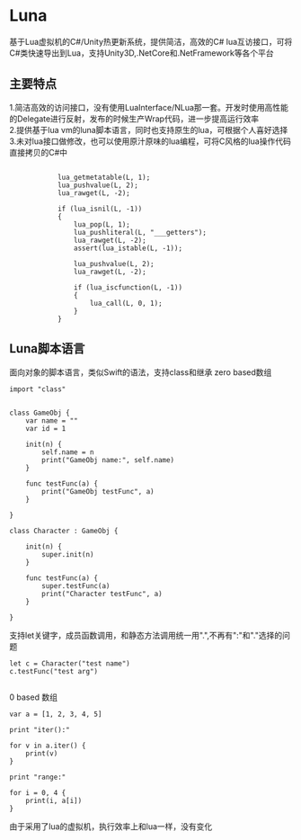 # Luna
基于Lua虚拟机的C#/Unity热更新系统，提供简洁，高效的C# lua互访接口，可将C#类快速导出到Lua，支持Unity3D,.NetCore和.NetFramework等各个平台

## 主要特点

1.简洁高效的访问接口，没有使用LuaInterface/NLua那一套。开发时使用高性能的Delegate进行反射，发布的时候生产Wrap代码，进一步提高运行效率  
2.提供基于lua vm的luna脚本语言，同时也支持原生的lua，可根据个人喜好选择  
3.未对lua接口做修改，也可以使用原汁原味的lua编程，可将C风格的lua操作代码直接拷贝的C#中  

```

            lua_getmetatable(L, 1);
            lua_pushvalue(L, 2);
            lua_rawget(L, -2);

            if (lua_isnil(L, -1))
            {
                lua_pop(L, 1); 
                lua_pushliteral(L, "___getters");
                lua_rawget(L, -2);
                assert(lua_istable(L, -1));

                lua_pushvalue(L, 2);
                lua_rawget(L, -2);

                if (lua_iscfunction(L, -1))
                {
                    lua_call(L, 0, 1);
                }
            }

```
## Luna脚本语言

面向对象的脚本语言，类似Swift的语法，支持class和继承 zero based数组

```
import "class"


class GameObj {
	var name = ""
	var id = 1

	init(n) {
		self.name = n
		print("GameObj name:", self.name)
	}

	func testFunc(a) {
		print("GameObj testFunc", a)
	}

}

class Character : GameObj {
		
	init(n) {
		super.init(n)
	}

	func testFunc(a) {
		super.testFunc(a)
		print("Character testFunc", a)
	}

}

```
支持let关键字，成员函数调用，和静态方法调用统一用".",不再有":"和"."选择的问题

```
let c = Character("test name")
c.testFunc("test arg")


```

0 based 数组

```
var a = [1, 2, 3, 4, 5]

print "iter():"

for v in a.iter() {
	print(v)
}

print "range:"

for i = 0, 4 {
	print(i, a[i])
}
```

由于采用了lua的虚拟机，执行效率上和lua一样，没有变化
